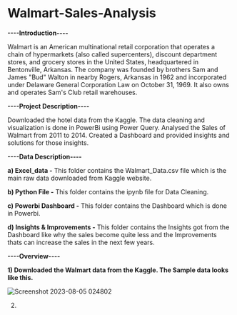 # Walmart-Sales-Analysis

**----Introduction----**

Walmart is an American multinational retail corporation that operates a chain of hypermarkets (also called supercenters), discount department stores, and grocery stores in the United States, headquartered in Bentonville, Arkansas. The company was founded by brothers Sam and James "Bud" Walton in nearby Rogers, Arkansas in 1962 and incorporated under Delaware General Corporation Law on October 31, 1969. It also owns and operates Sam's Club retail warehouses.

**----Project Description----**

Downloaded the hotel data from the Kaggle. The data cleaning and visualization is done in PowerBi using Power Query. Analysed the Sales of 
Walmart from 2011 to 2014. Created a Dashboard and provided insights and solutions for those insights.

**----Data Description----**

**a) Excel_data -** This folder contains the Walmart_Data.csv file which is the main raw data downloaded from Kaggle website.

**b) Python File -** This folder contains the ipynb file for Data Cleaning.

**c) Powerbi Dashboard -** This folder contains the Dashboard which is done in Powerbi.

**d) Insights & Improvements -** This folder contains the Insights got from the Dashboard like why the sales become quite less and the Improvements thats can increase the sales in the next few years.

**----Overview----**

**1) Downloaded the Walmart data from the Kaggle. The Sample data looks like this.**
   
![Screenshot 2023-08-05 024802](https://github.com/tuneerdutta/Walmart-Sales-Analysis/assets/131517578/70bab083-a58f-4687-9120-dee6e5a3bf77)

2) 
